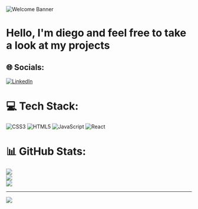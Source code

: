<img src="https://github.com/SttrangerMan/SttrangerMan/assets/119461294/04d00848-231f-4f7c-ae56-3be7537649c8" alt="Welcome Banner" />


<h1>Hello, I'm diego and feel free to take a look at my projects</h1>


## 🌐 Socials:
[![LinkedIn](https://img.shields.io/badge/LinkedIn-%230077B5.svg?logo=linkedin&logoColor=white)](https://linkedin.com/in/https://www.linkedin.com/in/diego-alexandre-a49653268/) 

# 💻 Tech Stack:
![CSS3](https://img.shields.io/badge/css3-%231572B6.svg?style=for-the-badge&logo=css3&logoColor=white) ![HTML5](https://img.shields.io/badge/html5-%23E34F26.svg?style=for-the-badge&logo=html5&logoColor=white) ![JavaScript](https://img.shields.io/badge/javascript-%23323330.svg?style=for-the-badge&logo=javascript&logoColor=%23F7DF1E) ![React](https://img.shields.io/badge/react-%2320232a.svg?style=for-the-badge&logo=react&logoColor=%2361DAFB)
# 📊 GitHub Stats:
![](https://github-readme-stats.vercel.app/api?username=SttrangerMan&theme=vue-dark&hide_border=false&include_all_commits=false&count_private=false)<br/>
![](https://github-readme-streak-stats.herokuapp.com/?user=SttrangerMan&theme=vue-dark&hide_border=false)<br/>
![](https://github-readme-stats.vercel.app/api/top-langs/?username=SttrangerMan&theme=vue-dark&hide_border=false&include_all_commits=false&count_private=false&layout=compact)

---
[![](https://visitcount.itsvg.in/api?id=SttrangerMan&icon=2&color=3)](https://visitcount.itsvg.in)

<!-- Proudly created with GPRM ( https://gprm.itsvg.in ) -->
